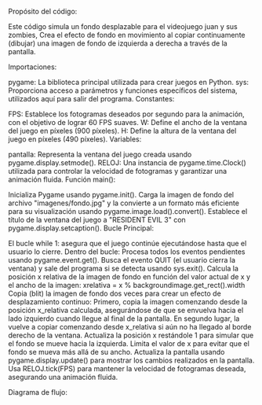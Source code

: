 Propósito del código:

Este código simula un fondo desplazable para el videojuego juan y sus zombies, Crea el efecto de fondo en movimiento al copiar continuamente (dibujar) una imagen de fondo de izquierda a derecha a través de la pantalla.

Importaciones:

pygame: La biblioteca principal utilizada para crear juegos en Python.
sys: Proporciona acceso a parámetros y funciones específicos del sistema, utilizados aquí para salir del programa.
Constantes:

FPS: Establece los fotogramas deseados por segundo para la animación, con el objetivo de lograr 60 FPS suaves.
W: Define el ancho de la ventana del juego en píxeles (900 píxeles).
H: Define la altura de la ventana del juego en píxeles (490 píxeles).
Variables:

pantalla: Representa la ventana del juego creada usando pygame.display.setmode().
RELOJ: Una instancia de pygame.time.Clock() utilizada para controlar la velocidad de fotogramas y garantizar una animación fluida.
Función main():

Inicializa Pygame usando pygame.init().
Carga la imagen de fondo del archivo "imagenes/fondo.jpg" y la convierte a un formato más eficiente para su visualización usando pygame.image.load().convert().
Establece el título de la ventana del juego a "RESIDENT EVIL 3" con pygame.display.setcaption().
Bucle Principal:

El bucle while 1: asegura que el juego continúe ejecutándose hasta que el usuario lo cierre.
Dentro del bucle:
Procesa todos los eventos pendientes usando pygame.event.get().
Busca el evento QUIT (el usuario cierra la ventana) y sale del programa si se detecta usando sys.exit().
Calcula la posición x relativa de la imagen de fondo en función del valor actual de x y el ancho de la imagen:
xrelativa = x % backgroundimage.get_rect().width
Copia (blit) la imagen de fondo dos veces para crear un efecto de desplazamiento continuo:
Primero, copia la imagen comenzando desde la posición x_relativa calculada, asegurándose de que se envuelva hacia el lado izquierdo cuando llegue al final de la pantalla.
En segundo lugar, la vuelve a copiar comenzando desde x_relativa si aún no ha llegado al borde derecho de la ventana.
Actualiza la posición x restándole 1 para simular que el fondo se mueve hacia la izquierda.
Limita el valor de x para evitar que el fondo se mueva más allá de su ancho.
Actualiza la pantalla usando pygame.display.update() para mostrar los cambios realizados en la pantalla.
Usa RELOJ.tick(FPS) para mantener la velocidad de fotogramas deseada, asegurando una animación fluida.

Diagrama de flujo: 
